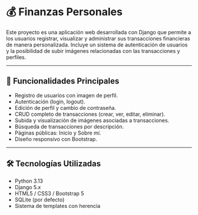 # 💰 Finanzas Personales

Este proyecto es una aplicación web desarrollada con Django que permite a los usuarios registrar, visualizar y administrar sus transacciones financieras de manera personalizada. Incluye un sistema de autenticación de usuarios y la posibilidad de subir imágenes relacionadas con las transacciones y perfiles.

---

## 📌 Funcionalidades Principales

- Registro de usuarios con imagen de perfil.
- Autenticación (login, logout).
- Edición de perfil y cambio de contraseña.
- CRUD completo de transacciones (crear, ver, editar, eliminar).
- Subida y visualización de imágenes asociadas a transacciones.
- Búsqueda de transacciones por descripción.
- Páginas públicas: Inicio y Sobre mí.
- Diseño responsivo con Bootstrap.

---

## 🛠️ Tecnologías Utilizadas

- Python 3.13
- Django 5.x
- HTML5 / CSS3 / Bootstrap 5
- SQLite (por defecto)
- Sistema de templates con herencia
